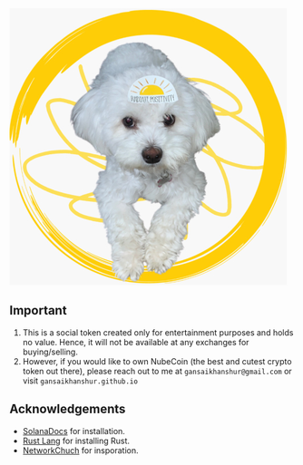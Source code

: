 ![logo](NubeCoin.jpg)

**Important**
---

1. This is a social token created only for entertainment purposes and holds no value. Hence, it will not be available at any exchanges for buying/selling.
2. However, if you would like to own NubeCoin (the best and cutest crypto token out there), please reach out to me at ```gansaikhanshur@gmail.com``` or visit ```gansaikhanshur.github.io```

**Acknowledgements**
---

+ [SolanaDocs](https://docs.solana.com/cli/install-solana-cli-tools) for installation.
+ [Rust Lang](https://www.rust-lang.org) for installing Rust.
+ [NetworkChuch](https://www.youtube.com/c/NetworkChuck) for insporation.

